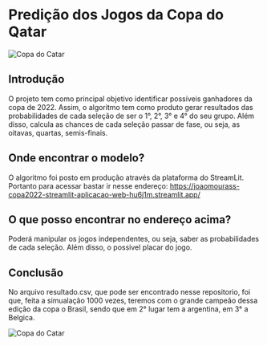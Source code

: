 # Predição dos Jogos da Copa do Qatar

<img src="https://img.estadao.com.br/resources/jpg/7/6/1590009250767.jpg" alt="Copa do Catar">

## Introdução
O projeto tem como principal objetivo identificar possíveis ganhadores da copa de 2022. Assim, o algoritmo tem como produto gerar resultados das probabilidades de cada seleção de ser o 1°, 2°, 3° e 4° do seu grupo. Além disso, calcula as chances de cada seleção passar de fase, ou seja, as oitavas, quartas, semis-finais.

## Onde encontrar o modelo?
O algoritmo foi posto em produção através da plataforma do StreamLit. Portanto para acessar bastar ir nesse endereço: https://joaomourass-copa2022-streamlit-aplicacao-web-hu6j1m.streamlit.app/

## O que posso encontrar no endereço acima?
Poderá manipular os jogos independentes, ou seja, saber as probabilidades de cada seleção. Além disso, o possivel placar do jogo.

## Conclusão
No arquivo resultado.csv, que pode ser encontrado nesse repositorio, foi que, feita a simualação 1000 vezes, teremos com o grande campeão dessa edição da copa o Brasil, sendo que em 2° lugar tem a argentina, em 3° a Belgica.

<img src="https://www.opovo.com.br/_midias/jpg/2022/11/23/800x600/1_neymar_vinicius_junior_paqueta_brasil_copa_do_mundo_2022-20328074.jpg" alt="Copa do Catar">

